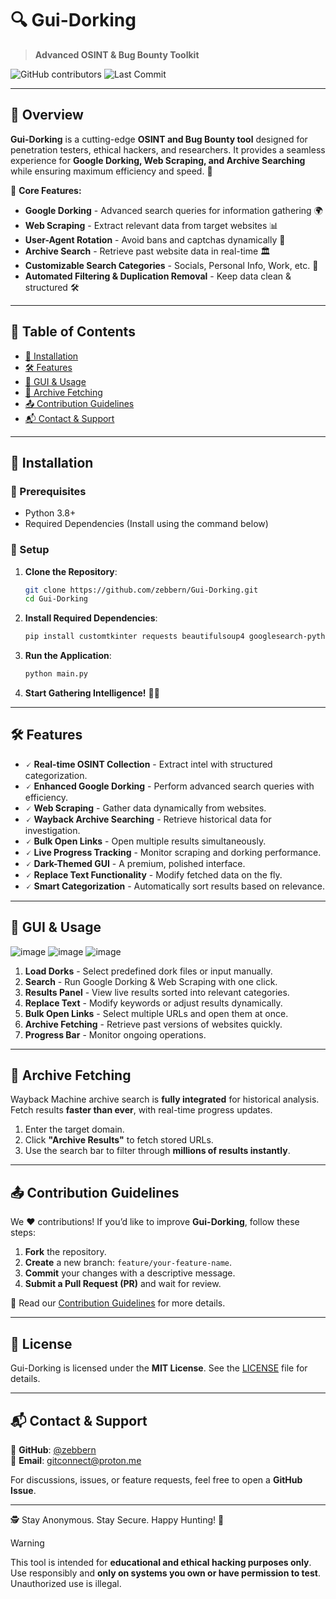# 🔍 Gui-Dorking
> **Advanced OSINT & Bug Bounty Toolkit**

![GitHub contributors](https://img.shields.io/github/contributors/zebbern/Gui-Dorking?style=for-the-badge)
![Last Commit](https://img.shields.io/github/last-commit/zebbern/Gui-Dorking?style=for-the-badge)

---

## 📌 Overview
**Gui-Dorking** is a cutting-edge **OSINT and Bug Bounty tool** designed for penetration testers, ethical hackers, and researchers. It provides a seamless experience for **Google Dorking, Web Scraping, and Archive Searching** while ensuring maximum efficiency and speed. 🚀

🔎 **Core Features:**
- **Google Dorking** - Advanced search queries for information gathering 🌍
- **Web Scraping** - Extract relevant data from target websites 📊
- **User-Agent Rotation** - Avoid bans and captchas dynamically 🔄
- **Archive Search** - Retrieve past website data in real-time 🏛️
- **Customizable Search Categories** - Socials, Personal Info, Work, etc. 📁
- **Automated Filtering & Duplication Removal** - Keep data clean & structured 🛠️

---

## 📜 Table of Contents
- [🚀 Installation](#-installation)
- [🛠️ Features](#️-features)
- [📸 GUI & Usage](#-gui--usage)
- [📂 Archive Fetching](#-archive-fetching)
- [📤 Contribution Guidelines](#-contribution-guidelines)
- [📬 Contact & Support](#-contact--support)

---

## 🚀 Installation

### 🔹 Prerequisites
- Python 3.8+
- Required Dependencies (Install using the command below)

### 🔹 Setup
1. **Clone the Repository**:
   ```bash
   git clone https://github.com/zebbern/Gui-Dorking.git
   cd Gui-Dorking
   ```
2. **Install Required Dependencies**:
   ```bash
   pip install customtkinter requests beautifulsoup4 googlesearch-python
   ```
3. **Run the Application**:
   ```bash
   python main.py
   ```
4. **Start Gathering Intelligence!** 🕵️‍♂️

---

## 🛠️ Features

- 🗸 **Real-time OSINT Collection** - Extract intel with structured categorization.
- 🗸 **Enhanced Google Dorking** - Perform advanced search queries with efficiency.
- 🗸 **Web Scraping** - Gather data dynamically from websites.
- 🗸 **Wayback Archive Searching** - Retrieve historical data for investigation.
- 🗸 **Bulk Open Links** - Open multiple results simultaneously.
- 🗸 **Live Progress Tracking** - Monitor scraping and dorking performance.
- 🗸 **Dark-Themed GUI** - A premium, polished interface.
- 🗸 **Replace Text Functionality** - Modify fetched data on the fly.
- 🗸 **Smart Categorization** - Automatically sort results based on relevance.

---

## 📸 GUI & Usage
![image](https://github.com/user-attachments/assets/4ed1dc6c-406d-4baf-9c2b-225ea50eb5f2)
![image](https://github.com/user-attachments/assets/5eedef59-9789-4192-b496-44a8be30bec8)
![image](https://github.com/user-attachments/assets/c85914fa-618c-435c-8299-9693bd7353b4)



1. **Load Dorks** - Select predefined dork files or input manually.
2. **Search** - Run Google Dorking & Web Scraping with one click.
3. **Results Panel** - View live results sorted into relevant categories.
4. **Replace Text** - Modify keywords or adjust results dynamically.
5. **Bulk Open Links** - Select multiple URLs and open them at once.
6. **Archive Fetching** - Retrieve past versions of websites quickly.
7. **Progress Bar** - Monitor ongoing operations.

---

## 📂 Archive Fetching

Wayback Machine archive search is **fully integrated** for historical analysis.  
Fetch results **faster than ever**, with real-time progress updates.

1. Enter the target domain.
2. Click **"Archive Results"** to fetch stored URLs.
3. Use the search bar to filter through **millions of results instantly**.

---

## 📤 Contribution Guidelines

We ❤️ contributions! If you’d like to improve **Gui-Dorking**, follow these steps:

1. **Fork** the repository.
2. **Create** a new branch: `feature/your-feature-name`.
3. **Commit** your changes with a descriptive message.
4. **Submit a Pull Request (PR)** and wait for review.

📖 Read our [Contribution Guidelines](https://github.com/zebbern/Gui-Dorking/CONTRIBUTING.md) for more details.

---

## 📜 License

Gui-Dorking is licensed under the **MIT License**. See the [LICENSE](https://github.com/zebbern/Gui-Dorking/blob/main/LICENSE) file for details.

---

## 📬 Contact & Support

🔹 **GitHub**: [@zebbern](https://github.com/zebbern)  
🔹 **Email**: [gitconnect@proton.me](mailto:gitconnect@proton.me)  

For discussions, issues, or feature requests, feel free to open a **GitHub Issue**.

---

🕵️ Stay Anonymous. Stay Secure. Happy Hunting! 🚀

> [!WARNING]  
> This tool is intended for **educational and ethical hacking purposes only**. Use responsibly and **only on systems you own or have permission to test**. Unauthorized use is illegal.
